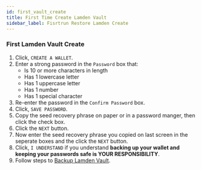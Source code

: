 ```yaml
---
id: first_vault_create
title: First Time Create Lamden Vault
sidebar_label: Fisrtrun Restore Lamden Create
---
```

### First Lamden Vault Create
1. Click, `CREATE A WALLET`.
2. Enter a strong password in the `Password` box that:
    - Is 10 or more characters in length
    - Has 1 lowercase letter
    - Has 1 uppercase letter
    - Has 1 number
    - Has 1 special character
3. Re-enter the password in the `Confirm Password` box.
4. Click, `SAVE PASSWORD`.
5. Copy the seed recovery phrase on paper or in a password manger, then click the check box.
6. Click the `NEXT` button.
7. Now enter the seed recovery phrase you copied on last screen in the seperate boxes and the click the `NEXT` button.
8. Click, `I UNDERSTAND` if you understand **backing up your wallet and keeping your passwords safe is YOUR RESPONSIBILITY**.
9.  Follow steps to <u>[Backup Lamden Vault](/docs/wallet/backup_keystore)</u>.

